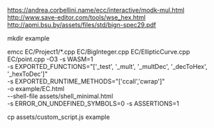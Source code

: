 https://andrea.corbellini.name/ecc/interactive/modk-mul.html
http://www.save-editor.com/tools/wse_hex.html
http://apmi.bsu.by/assets/files/std/bign-spec29.pdf

mkdir example

emcc EC/Project1/*.cpp EC/BigInteger.cpp EC/EllipticCurve.cpp EC/point.cpp -O3 -s WASM=1 \
-s EXPORTED_FUNCTIONS="['_test', '_mult', '_multDec', '_decToHex', '_hexToDec']" \
-s EXPORTED_RUNTIME_METHODS="['ccall','cwrap']" \
-o example/EC.html \
--shell-file assets/shell_minimal.html \
-s ERROR_ON_UNDEFINED_SYMBOLS=0 -s ASSERTIONS=1

cp assets/custom_script.js example